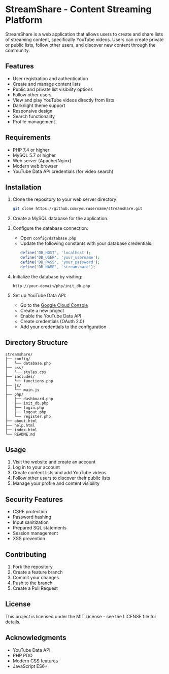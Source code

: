 # StreamShare - Content Streaming Platform

StreamShare is a web application that allows users to create and share lists of streaming content, specifically YouTube videos. Users can create private or public lists, follow other users, and discover new content through the community.

## Features

- User registration and authentication
- Create and manage content lists
- Public and private list visibility options
- Follow other users
- View and play YouTube videos directly from lists
- Dark/light theme support
- Responsive design
- Search functionality
- Profile management

## Requirements

- PHP 7.4 or higher
- MySQL 5.7 or higher
- Web server (Apache/Nginx)
- Modern web browser
- YouTube Data API credentials (for video search)

## Installation

1. Clone the repository to your web server directory:
   ```bash
   git clone https://github.com/yourusername/streamshare.git
   ```

2. Create a MySQL database for the application.

3. Configure the database connection:
   - Open `config/database.php`
   - Update the following constants with your database credentials:
     ```php
     define('DB_HOST', 'localhost');
     define('DB_USER', 'your_username');
     define('DB_PASS', 'your_password');
     define('DB_NAME', 'streamshare');
     ```

4. Initialize the database by visiting:
   ```
   http://your-domain/php/init_db.php
   ```

5. Set up YouTube Data API:
   - Go to the [Google Cloud Console](https://console.cloud.google.com/)
   - Create a new project
   - Enable the YouTube Data API
   - Create credentials (OAuth 2.0)
   - Add your credentials to the configuration

## Directory Structure

```
streamshare/
├── config/
│   └── database.php
├── css/
│   └── styles.css
├── includes/
│   └── functions.php
├── js/
│   └── main.js
├── php/
│   ├── dashboard.php
│   ├── init_db.php
│   ├── login.php
│   ├── logout.php
│   └── register.php
├── about.html
├── help.html
├── index.html
└── README.md
```

## Usage

1. Visit the website and create an account
2. Log in to your account
3. Create content lists and add YouTube videos
4. Follow other users to discover their public lists
5. Manage your profile and content visibility

## Security Features

- CSRF protection
- Password hashing
- Input sanitization
- Prepared SQL statements
- Session management
- XSS prevention

## Contributing

1. Fork the repository
2. Create a feature branch
3. Commit your changes
4. Push to the branch
5. Create a Pull Request

## License

This project is licensed under the MIT License - see the LICENSE file for details.

## Acknowledgments

- YouTube Data API
- PHP PDO
- Modern CSS features
- JavaScript ES6+ 